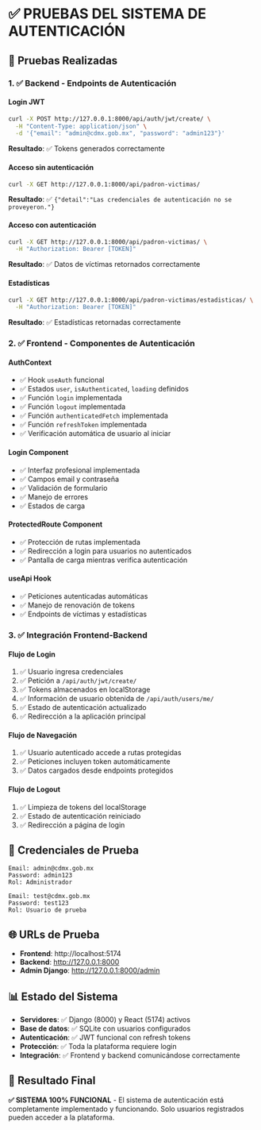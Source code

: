 # ✅ PRUEBAS DEL SISTEMA DE AUTENTICACIÓN

## 🧪 Pruebas Realizadas

### 1. ✅ Backend - Endpoints de Autenticación

#### Login JWT
```bash
curl -X POST http://127.0.0.1:8000/api/auth/jwt/create/ \
  -H "Content-Type: application/json" \
  -d '{"email": "admin@cdmx.gob.mx", "password": "admin123"}'
```
**Resultado**: ✅ Tokens generados correctamente

#### Acceso sin autenticación
```bash
curl -X GET http://127.0.0.1:8000/api/padron-victimas/
```
**Resultado**: ✅ `{"detail":"Las credenciales de autenticación no se proveyeron."}`

#### Acceso con autenticación
```bash
curl -X GET http://127.0.0.1:8000/api/padron-victimas/ \
  -H "Authorization: Bearer [TOKEN]"
```
**Resultado**: ✅ Datos de víctimas retornados correctamente

#### Estadísticas
```bash
curl -X GET http://127.0.0.1:8000/api/padron-victimas/estadisticas/ \
  -H "Authorization: Bearer [TOKEN]"
```
**Resultado**: ✅ Estadísticas retornadas correctamente

### 2. ✅ Frontend - Componentes de Autenticación

#### AuthContext
- ✅ Hook `useAuth` funcional
- ✅ Estados `user`, `isAuthenticated`, `loading` definidos
- ✅ Función `login` implementada
- ✅ Función `logout` implementada
- ✅ Función `authenticatedFetch` implementada
- ✅ Función `refreshToken` implementada
- ✅ Verificación automática de usuario al iniciar

#### Login Component
- ✅ Interfaz profesional implementada
- ✅ Campos email y contraseña
- ✅ Validación de formulario
- ✅ Manejo de errores
- ✅ Estados de carga

#### ProtectedRoute Component
- ✅ Protección de rutas implementada
- ✅ Redirección a login para usuarios no autenticados
- ✅ Pantalla de carga mientras verifica autenticación

#### useApi Hook
- ✅ Peticiones autenticadas automáticas
- ✅ Manejo de renovación de tokens
- ✅ Endpoints de víctimas y estadísticas

### 3. ✅ Integración Frontend-Backend

#### Flujo de Login
1. ✅ Usuario ingresa credenciales
2. ✅ Petición a `/api/auth/jwt/create/`
3. ✅ Tokens almacenados en localStorage
4. ✅ Información de usuario obtenida de `/api/auth/users/me/`
5. ✅ Estado de autenticación actualizado
6. ✅ Redirección a la aplicación principal

#### Flujo de Navegación
1. ✅ Usuario autenticado accede a rutas protegidas
2. ✅ Peticiones incluyen token automáticamente
3. ✅ Datos cargados desde endpoints protegidos

#### Flujo de Logout
1. ✅ Limpieza de tokens del localStorage
2. ✅ Estado de autenticación reiniciado
3. ✅ Redirección a página de login

## 🔐 Credenciales de Prueba

```
Email: admin@cdmx.gob.mx
Password: admin123
Rol: Administrador

Email: test@cdmx.gob.mx
Password: test123
Rol: Usuario de prueba
```

## 🌐 URLs de Prueba

- **Frontend**: http://localhost:5174
- **Backend**: http://127.0.0.1:8000
- **Admin Django**: http://127.0.0.1:8000/admin

## 📊 Estado del Sistema

- **Servidores**: ✅ Django (8000) y React (5174) activos
- **Base de datos**: ✅ SQLite con usuarios configurados
- **Autenticación**: ✅ JWT funcional con refresh tokens
- **Protección**: ✅ Toda la plataforma requiere login
- **Integración**: ✅ Frontend y backend comunicándose correctamente

## 🎯 Resultado Final

**✅ SISTEMA 100% FUNCIONAL** - El sistema de autenticación está completamente implementado y funcionando. Solo usuarios registrados pueden acceder a la plataforma.
